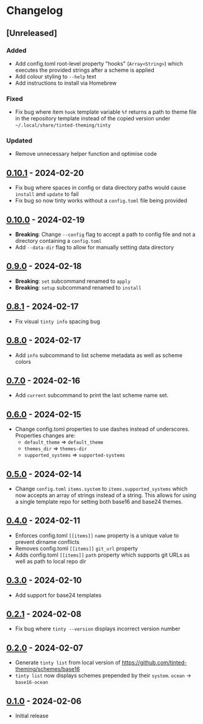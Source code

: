 # Changelog

## [Unreleased]

### Added

- Add config.toml root-level property "hooks" (`Array<String>`) which
  executes the provided strings after a scheme is applied
- Add colour styling to `--help` text
- Add instructions to install via Homebrew

### Fixed

- Fix bug where item `hook` template variable `%f` returns a path to
  theme file in the repository template instead of the copied version
  under `~/.local/share/tinted-theming/tinty`

### Updated

- Remove unnecessary helper function and optimise code

## [0.10.1] - 2024-02-20

- Fix bug where spaces in config or data directory paths would cause
  `install` and `update` to fail
- Fix bug so now tinty works without a `config.toml` file being provided

## [0.10.0] - 2024-02-19

- **Breaking**: Change `--config` flag to accept a path to config file
  and not a directory containing a `config.toml`
- Add `--data-dir` flag to allow for manually setting data directory

## [0.9.0] - 2024-02-18

- **Breaking**: `set` subcommand renamed to `apply`
- **Breaking**: `setup` subcommand renamed to `install`

## [0.8.1] - 2024-02-17

- Fix visual `tinty info` spacing bug

## [0.8.0] - 2024-02-17

- Add `info` subcommand to list scheme metadata as well as scheme colors

## [0.7.0] - 2024-02-16

- Add `current` subcommand to print the last scheme name set.

## [0.6.0] - 2024-02-15

- Change config.toml properties to use dashes instead of underscores.
  Properties changes are:
  - `default_theme` => `default_theme`
  - `themes_dir` => `themes-dir`
  - `supported_systems` => `supported-systems`

## [0.5.0] - 2024-02-14

- Change `config.toml` `items.system` to `items.supported_systems` which
  now accepts an array of strings instead of a string. This allows for
  using a single template repo for setting both base16 and base24
  themes.

## [0.4.0] - 2024-02-11

- Enforces config.toml `[[items]]` `name` property is a unique value to
  prevent dirname conflicts
- Removes config.toml `[[items]]` `git_url` property
- Adds config.toml `[[items]]` `path` property which supports git URLs
  as well as path to local repo dir

## [0.3.0] - 2024-02-10

- Add support for base24 templates

## [0.2.1] - 2024-02-08

- Fix bug where `tinty --version` displays incorrect version number

## [0.2.0] - 2024-02-07

- Generate `tinty list` from local version of
  https://github.com/tinted-theming/schemes/base16
- `tinty list` now displays schemes prepended by their `system`.
  `ocean` -> `base16-ocean`

## [0.1.0] - 2024-02-06

- Initial release

[0.10.1]: https://github.com/tinted-theming/tinty/compare/v0.10.0...v0.10.1
[0.10.0]: https://github.com/tinted-theming/tinty/compare/v0.9.0...v0.10.0
[0.9.0]: https://github.com/tinted-theming/tinty/compare/v0.8.1...v0.9.0
[0.8.1]: https://github.com/tinted-theming/tinty/compare/v0.8.0...v0.8.1
[0.8.0]: https://github.com/tinted-theming/tinty/compare/v0.7.0...v0.8.0
[0.7.0]: https://github.com/tinted-theming/tinty/compare/v0.6.0...v0.7.0
[0.6.0]: https://github.com/tinted-theming/tinty/compare/v0.5.0...v0.6.0
[0.5.0]: https://github.com/tinted-theming/tinty/compare/v0.4.0...v0.5.0
[0.4.0]: https://github.com/tinted-theming/tinty/compare/v0.3.0...v0.4.0
[0.3.0]: https://github.com/tinted-theming/tinty/compare/v0.2.1...v0.3.0
[0.2.1]: https://github.com/tinted-theming/tinty/compare/v0.2.0...v0.2.1
[0.2.0]: https://github.com/tinted-theming/tinty/compare/v0.1.0...v0.2.0
[0.1.0]: https://github.com/tinted-theming/tinty/releases/tag/v0.1.0
